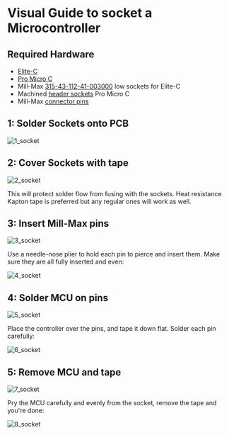 # Visual Guide to socket a Microcontroller
## Required Hardware
* [Elite-C](https://boardsource.xyz/store/5ef67ea66786dc1e65a80708)
* [Pro Micro C](https://www.aliexpress.com/item/1005003230811462.html)
* Mill-Max [315-43-112-41-003000](https://www.digikey.com/en/products/detail/315-43-112-41-003000/ED4764-12-ND/4455232) low sockets for Elite-C
* Machined [header sockets](https://www.aliexpress.com/item/32852480645.html) Pro Micro C
* Mill-Max [connector pins](https://www.digikey.com/product-detail/en/3320-0-00-15-00-00-03-0/ED1134-ND/4147392)

## 1: Solder Sockets onto PCB
![1_socket](https://github.com/filterpaper/filterpaper.github.io/raw/main/images/1_socket.png)

## 2: Cover Sockets with tape
![2_socket](https://github.com/filterpaper/filterpaper.github.io/raw/main/images/2_socket.png)

This will protect solder flow from fusing with the sockets. Heat resistance Kapton tape is preferred but any regular ones will work as well.

## 3: Insert Mill-Max pins
![3_socket](https://github.com/filterpaper/filterpaper.github.io/raw/main/images/3_socket.png)

Use a needle-nose plier to hold each pin to pierce and insert them. Make sure they are all fully inserted and even: 

![4_socket](https://github.com/filterpaper/filterpaper.github.io/raw/main/images/4_socket.png)

## 4: Solder MCU on pins
![5_socket](https://github.com/filterpaper/filterpaper.github.io/raw/main/images/5_socket.png)

Place the controller over the pins, and tape it down flat. Solder each pin carefully:

![6_socket](https://github.com/filterpaper/filterpaper.github.io/raw/main/images/6_socket.png)

## 5: Remove MCU and tape
![7_socket](https://github.com/filterpaper/filterpaper.github.io/raw/main/images/7_socket.png)

Pry the MCU carefully and evenly from the socket, remove the tape and you're done:

![8_socket](https://github.com/filterpaper/filterpaper.github.io/raw/main/images/8_socket.png)

